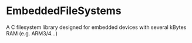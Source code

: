 EmbeddedFileSystems
===================

A C filesystem library designed for embedded devices with several kBytes RAM (e.g. ARM3/4...)